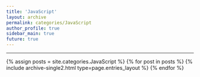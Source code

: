 ```yaml
---
title: 'JavaScript'
layout: archive
permalink: categories/JavaScript
author_profile: true
sidebar_main: true
future: true
---
```


<!-- 공백이 포함되어 있는 카테고리 이름의 경우 site.categories['a b c'] 이런식으로! -->

---

{% assign posts = site.categories.JavaScript %}
{% for post in posts %} {% include archive-single2.html type=page.entries_layout %} {% endfor %}
